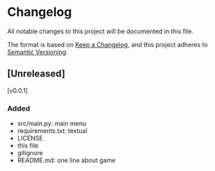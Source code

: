 # Changelog

All notable changes to this project will be documented in this file.

The format is based on [Keep a Changelog](https://keepachangelog.com/en/1.0.0/),
and this project adheres to [Semantic Versioning](https://semver.org/spec/v2.0.0.html).

## [Unreleased]


[v0.0.1]
### Added
- src/main.py: main menu
- requirements.txt: textual
- LICENSE
- this file
- gitignore
- README.md: one line about game



